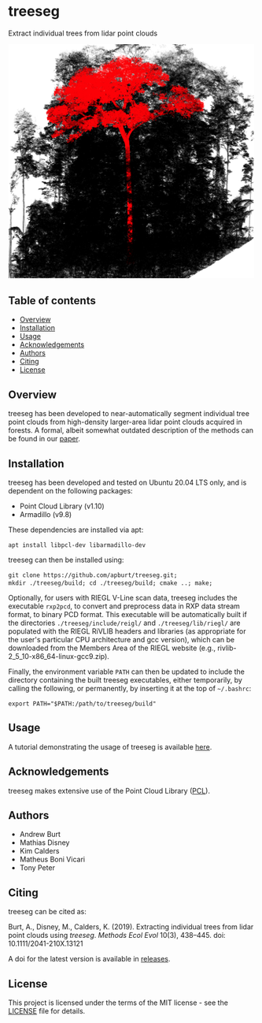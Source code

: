 # treeseg

Extract individual trees from lidar point clouds

<img src="/doc/images/treeseg_cover.png" width="500">

## Table of contents

- [Overview](#overview)
- [Installation](#installation)
- [Usage](#usage)
- [Acknowledgements](#acknowledgements)
- [Authors](#authors)
- [Citing](#citing)
- [License](#license)

## Overview

treeseg has been developed to near-automatically segment individual tree point clouds from high-density larger-area lidar point clouds acquired in forests. A formal, albeit somewhat outdated description of the methods can be found in our [paper](https://doi.org/10.1111/2041-210X.13121).

## Installation

treeseg has been developed and tested on Ubuntu 20.04 LTS only, and is dependent on the following packages:

* Point Cloud Library (v1.10)
* Armadillo (v9.8)

These dependencies are installed via apt:

```
apt install libpcl-dev libarmadillo-dev
```

treeseg can then be installed using:

```
git clone https://github.com/apburt/treeseg.git;
mkdir ./treeseg/build; cd ./treeseg/build; cmake ..; make;
```

Optionally, for users with RIEGL V-Line scan data, treeseg includes the executable `rxp2pcd`, to convert and preprocess data in RXP data stream format, to binary PCD format. This executable will be automatically built if the directories `./treeseg/include/reigl/` and `./treeseg/lib/riegl/` are populated with the RIEGL RiVLIB headers and libraries (as appropriate for the user's particular CPU architecture and gcc version), which can be downloaded from the Members Area of the RIEGL website (e.g., rivlib-2_5_10-x86_64-linux-gcc9.zip). 

Finally, the environment variable `PATH` can then be updated to include the directory containing the built treeseg executables, either temporarily, by calling the following, or permanently, by inserting it at the top of `~/.bashrc`:

```
export PATH="$PATH:/path/to/treeseg/build"
```

## Usage

A tutorial demonstrating the usage of treeseg is available [here](/doc/tutorial_overview.md).

## Acknowledgements

treeseg makes extensive use of the Point Cloud Library ([PCL](http://pointclouds.org)).

## Authors

* Andrew Burt
* Mathias Disney
* Kim Calders
* Matheus Boni Vicari
* Tony Peter

## Citing

treeseg can be cited as:

Burt, A., Disney, M., Calders, K. (2019). Extracting individual trees from lidar point clouds using *treeseg*. *Methods Ecol Evol* 10(3), 438–445. doi: 10.1111/2041-210X.13121

A doi for the latest version is available in [releases](https://github.com/apburt/treeseg/releases).

## License

This project is licensed under the terms of the MIT license - see the [LICENSE](LICENSE) file for details.
